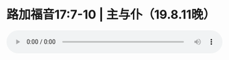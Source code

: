 # 路加福音17:7-10 | 主与仆（19.8.11晚）

<audio style="width: 100%;" preload="false" controls controlslist="nodownload"><source src="//cdn.wechat.edu.pl/audio/mp3/old/27605.mp3" type="audio/mpeg">Your browser does not support the audio element.</audio>


